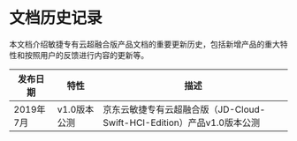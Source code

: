 # 文档历史记录

本文档介绍敏捷专有云超融合版产品文档的重要更新历史，包括新增产品的重大特性和按照用户的反馈进行内容的更新等。

| 发布日期  | 特性         | 描述                                                         |
| --------- | ------------ | ------------------------------------------------------------ |
| 2019年7月 | v1.0版本公测 | 京东云敏捷专有云超融合版（JD-Cloud-Swift-HCI-Edition）产品v1.0版本公测 |

